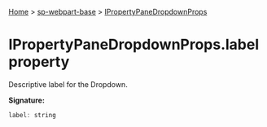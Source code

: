 <!-- docId=sp-webpart-base.ipropertypanedropdownprops.label -->

[Home](./index.md) &gt; [sp-webpart-base](./sp-webpart-base.md) &gt; [IPropertyPaneDropdownProps](./sp-webpart-base.ipropertypanedropdownprops.md)

# IPropertyPaneDropdownProps.label property

Descriptive label for the Dropdown.

**Signature:**
```javascript
label: string
```
